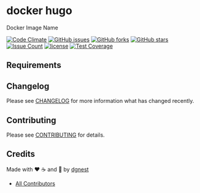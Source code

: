 # docker hugo

Docker Image Name

[![Code Climate](https://codeclimate.com/github/dgnest/docker-hugo/badges/gpa.svg)](https://codeclimate.com/github/dgnest/docker-hugo)
[![GitHub issues](https://img.shields.io/github/issues/dgnest/docker-hugo.svg)](https://github.com/dgnest/docker-hugo/issues)
[![GitHub forks](https://img.shields.io/github/forks/dgnest/docker-hugo.svg)](https://github.com/dgnest/docker-hugo)
[![GitHub stars](https://img.shields.io/github/stars/dgnest/docker-hugo.svg)](https://github.com/dgnest/docker-hugo)
[![Issue Count](https://codeclimate.com/github/dgnest/docker-hugo/badges/issue_count.svg)](https://codeclimate.com/github/dgnest/docker-hugo)
[![license](https://img.shields.io/github/license/mashape/apistatus.svg?style=flat-square)](LICENSE)
[![Test Coverage](https://codeclimate.com/github/dgnest/docker-hugo/badges/coverage.svg)](https://codeclimate.com/github/dgnest/docker-hugo/coverage)

## Requirements

## Changelog

Please see [CHANGELOG](CHANGELOG.md) for more information what has changed recently.

## Contributing

Please see [CONTRIBUTING](CONTRIBUTING.md) for details.

## Credits

Made with :heart: :coffee: and :pizza: by [dgnest][link-company]

- [All Contributors][link-contributors]


[link-company]: https://github.com/dgnest
[link-contributors]: AUTHORS
